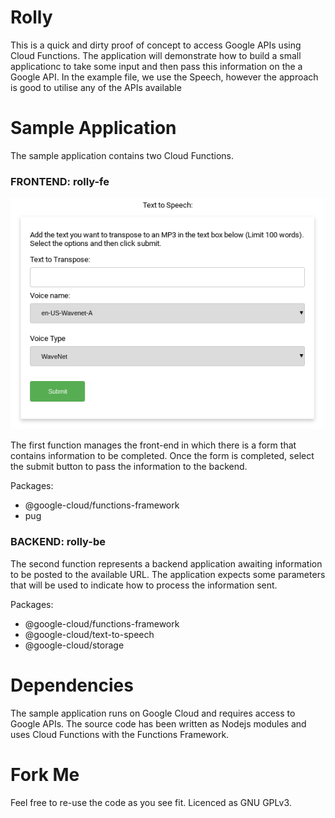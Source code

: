 # Rolly

This is a quick and dirty proof of concept to access Google APIs using Cloud Functions.
The application will demonstrate how to build a small applicationc to take some input and then
pass this information on the a Google API. In the example file, we use the Speech, however
the approach is good to utilise any of the APIs available

# Sample Application

The sample application contains two Cloud Functions. 

### FRONTEND: rolly-fe

![Rolly Frontend image](https://github.com/rosera/rolly/blob/master/images/rolly-fe.png "Rolly Frontend")

The first function manages the front-end in 
which there is a form that contains information to be completed. Once the form is completed, select
the submit button to pass the information to the backend.

Packages:
* @google-cloud/functions-framework
* pug

### BACKEND: rolly-be

The second function represents a backend application awaiting information to be posted to the available
URL. The application expects some parameters that will be used to indicate how to process the
information sent.

Packages:
* @google-cloud/functions-framework
* @google-cloud/text-to-speech
* @google-cloud/storage


# Dependencies

The sample application runs on Google Cloud and requires access to Google APIs. The source code has 
been written as Nodejs modules and uses Cloud Functions with the Functions Framework.

# Fork Me

Feel free to re-use the code as you see fit. Licenced as GNU GPLv3.
